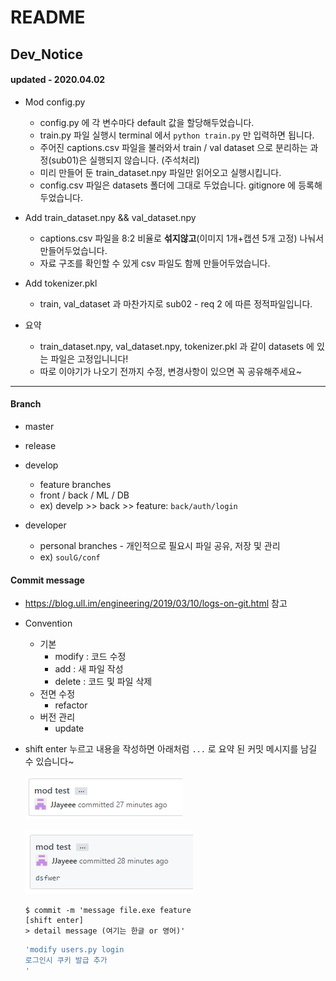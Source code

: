 # README



## Dev_Notice

#### updated - 2020.04.02

- Mod config.py
  - config.py 에 각 변수마다 default 값을 할당해두었습니다.
  - train.py 파일 실행시 terminal 에서 `python train.py` 만 입력하면 됩니다. 
  - 주어진 captions.csv 파일을 불러와서 train / val dataset 으로 분리하는 과정(sub01)은 실행되지 않습니다. (주석처리)
  - 미리 만들어 둔 train_dataset.npy 파일만 읽어오고 실행시킵니다.
  - config.csv 파일은 datasets 폴더에 그대로 두었습니다. gitignore 에 등록해두었습니다.

- Add train_dataset.npy && val_dataset.npy 
  - captions.csv 파일을 8:2 비율로 **섞지않고**(이미지 1개+캡션 5개 고정) 나눠서 만들어두었습니다. 
  - 자료 구조를 확인할 수 있게 csv 파일도 함께 만들어두었습니다.

- Add tokenizer.pkl
  - train, val_dataset 과 마찬가지로 sub02 - req 2 에 따른 정적파일입니다. 
- 요약
  - train_dataset.npy, val_dataset.npy, tokenizer.pkl 과 같이 datasets 에 있는 파일은 고정입니니다!
  - 따로 이야기가 나오기 전까지 수정, 변경사항이 있으면 꼭 공유해주세요~



---

#### 

#### Branch

- master 

- release

- develop  
  - feature branches
  - front / back / ML / DB 
  - ex) develp >> back >> feature: `back/auth/login`

- developer
  - personal branches - 개인적으로 필요시 파일 공유, 저장 및 관리 
  - ex) `soulG/conf`



#### Commit message

- https://blog.ull.im/engineering/2019/03/10/logs-on-git.html 참고

- Convention 
  - 기본
    - modify  : 코드 수정
    - add  : 새 파일 작성
    - delete : 코드 및 파일 삭제
  - 전면 수정
    - refactor  
  - 버전 관리
    - update

- shift enter 누르고 내용을 작성하면 아래처럼 `...` 로 요약 된 커밋 메시지를 남길 수 있습니다~

  ![](./doc/images/commit1.PNG)

  ![](./doc/images/commit2.PNG)

  ```
  $ commit -m 'message file.exe feature
  [shift enter]
  > detail message (여기는 한글 or 영어)'
  ```

  ```bash
  'modify users.py login  
  로그인시 쿠키 발급 추가
  '
  ```

